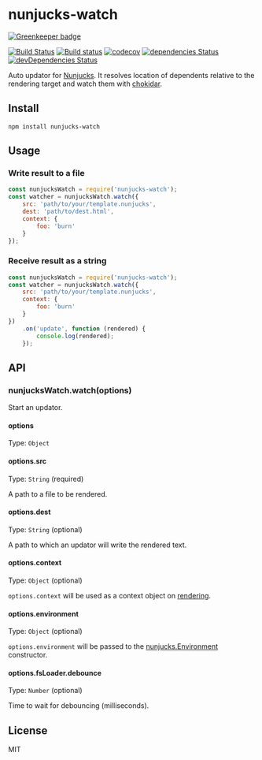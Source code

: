 # nunjucks-watch

[![Greenkeeper badge](https://badges.greenkeeper.io/kei-ito/nunjucks-watch.svg)](https://greenkeeper.io/)

[![Build Status](https://travis-ci.org/kei-ito/nunjucks-watch.svg?branch=master)](https://travis-ci.org/kei-ito/nunjucks-watch)
[![Build status](https://ci.appveyor.com/api/projects/status/github/kei-ito/nunjucks-watch?branch=master&svg=true)](https://ci.appveyor.com/project/kei-ito/nunjucks-watch/branch/master)
[![codecov](https://codecov.io/gh/kei-ito/nunjucks-watch/branch/master/graph/badge.svg)](https://codecov.io/gh/kei-ito/nunjucks-watch)
[![dependencies Status](https://david-dm.org/kei-ito/nunjucks-watch/status.svg)](https://david-dm.org/kei-ito/nunjucks-watch)
[![devDependencies Status](https://david-dm.org/kei-ito/nunjucks-watch/dev-status.svg)](https://david-dm.org/kei-ito/nunjucks-watch?type=dev)

Auto updator for [Nunjucks](https://mozilla.github.io/nunjucks/).
It resolves location of dependents relative to the rendering target and watch them with [chokidar](https://github.com/paulmillr/chokidar).

## Install

```
npm install nunjucks-watch
```

## Usage

### Write result to a file

```javascript
const nunjucksWatch = require('nunjucks-watch');
const watcher = nunjucksWatch.watch({
	src: 'path/to/your/template.nunjucks',
	dest: 'path/to/dest.html',
	context: {
		foo: 'burn'
	}
});
```

### Receive result as a string

```javascript
const nunjucksWatch = require('nunjucks-watch');
const watcher = nunjucksWatch.watch({
	src: 'path/to/your/template.nunjucks',
	context: {
		foo: 'burn'
	}
})
	.on('update', function (rendered) {
		console.log(rendered);
	});
```

## API

### nunjucksWatch.watch(options)

Start an updator.

#### options

Type: `Object`

#### options.src

Type: `String` (required)

A path to a file to be rendered.

#### options.dest

Type: `String` (optional)

A path to which an updator will write the rendered text.

#### options.context

Type: `Object` (optional)

`options.context` will be used as a context object on [rendering](https://mozilla.github.io/nunjucks/api.html#render).
#### options.environment

Type: `Object` (optional)

`options.environment` will be passed to the [nunjucks.Environment](https://mozilla.github.io/nunjucks/api.html#constructor) constructor.

#### options.fsLoader.debounce

Type: `Number` (optional)

Time to wait for debouncing (milliseconds).

## License

MIT
